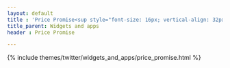 ```yaml
---
layout: default
title : 'Price Promise<sup style="font-size: 16px; vertical-align: 32px;">SM</sup> Button'
title_parent: Widgets and apps
header : Price Promise

---
```


{% include themes/twitter/widgets_and_apps/price_promise.html %}